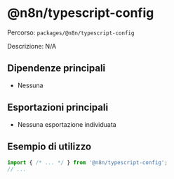 # @n8n/typescript-config

Percorso: `packages/@n8n/typescript-config`

Descrizione: N/A

## Dipendenze principali
- Nessuna

## Esportazioni principali
- Nessuna esportazione individuata

## Esempio di utilizzo

```js
import { /* ... */ } from '@n8n/typescript-config';
// ...
```
